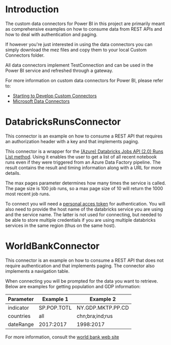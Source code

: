 # Introduction

The custom data connectors for Power BI in this project are primarily meant as comprehensive examples on how to consume data from REST APIs and how to deal with authentication and paging. 

If however you're just interested in using the data connectors you can simply download the mez files and copy them to your local Custom Connectors folder.

All data connectors implement TestConnection and can be used in the Power BI service and refreshed through a gateway.

For more information on custom data connectors for Power BI, please refer to:

* [Starting to Develop Custom Connectors](https://docs.microsoft.com/en-us/power-query/startingtodevelopcustomconnectors)
* [Microsoft Data Connectors](https://github.com/Microsoft/DataConnectors)

# DatabricksRunsConnector

This connector is an example on how to consume a REST API that requires an authorization header with a key and that implements paging.

This connector is a wrapper for the [(Azure) Databricks Jobs API (2.0) Runs List method](https://docs.azuredatabricks.net/api/latest/jobs.html#runs-list). 
Using it enables the user to get a list of all recent notebook runs even if they were triggered from an Azure Data Factory pipeline. 
The result contains the result and timing information along with a URL for more details.

The max pages parameter determines how many times the service is called. The page size is 100 job runs, so a max page size of 10 will return the 1000 most recent job runs. 

To connect you will need a [personal acces token](https://docs.azuredatabricks.net/api/latest/authentication.html) for authentication. 
You will also need to provide the host name of the databricks service you are using and the service name. 
The latter is not used for connecting, but needed to be able to store multiple credentials if you are using multiple databricks services in the same region (thus on the same host).

# WorldBankConnector

This connector is an example on how to consume a REST API that does not require authentication and that implements paging. 
The connector also implements a navigation table.

When connecting you will be prompted for the data you want to retrieve. Below are examples for getting population and GDP information:

| Parameter | Example 1 | Example 2
| --- | --- | ---
| indicator | SP.POP.TOTL | NY.GDP.MKTP.PP.CD
| countries | all | chn;bra;ind;rus
| dateRange | 2017:2017 | 1998:2017

For more information, consult the [world bank web site](https://datahelpdesk.worldbank.org/knowledgebase/articles/898581-basic-api-call-structures)
